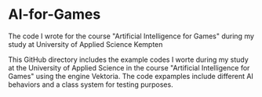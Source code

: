 # AI-for-Games
The code I wrote for the course "Artificial Intelligence for Games" during my study at University of Applied Science Kempten

This GitHub directory includes the example codes I worte during my study at the University of Applied Science in the course "Artificial Intelligence for Games" using the engine Vektoria. The code expamples include different AI behaviors and a class system for testing purposes.
